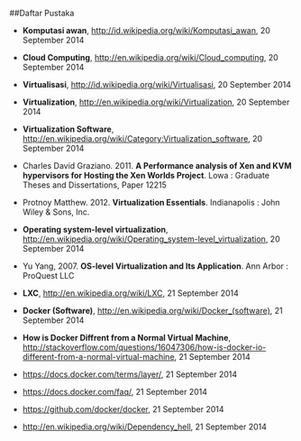 ##Daftar Pustaka

- **Komputasi awan**, http://id.wikipedia.org/wiki/Komputasi_awan, 20 September 2014
 
- **Cloud Computing**, http://en.wikipedia.org/wiki/Cloud_computing, 20 September 2014

- **Virtualisasi**, http://id.wikipedia.org/wiki/Virtualisasi, 20 September 2014

- **Virtualization**, http://en.wikipedia.org/wiki/Virtualization, 20 September 2014

- **Virtualization Software**, http://en.wikipedia.org/wiki/Category:Virtualization_software, 20 September 2014

- Charles David Graziano. 2011. **A Performance analysis of Xen and KVM hypervisors for Hosting the Xen Worlds Project**. Lowa : Graduate Theses and Dissertations, Paper 12215

- Protnoy Matthew. 2012. **Virtualization Essentials**. Indianapolis : John Wiley & Sons, Inc.

- **Operating system-level virtualization**, http://en.wikipedia.org/wiki/Operating_system-level_virtualization, 20 September 2014

- Yu Yang, 2007. **OS-level Virtualization and Its Application**. Ann Arbor : ProQuest LLC

- **LXC**, http://en.wikipedia.org/wiki/LXC, 21 September 2014

- **Docker (Software)**, http://en.wikipedia.org/wiki/Docker_(software), 21 September 2014

- **How is Docker Diffrent from a Normal Virtual Machine**, http://stackoverflow.com/questions/16047306/how-is-docker-io-different-from-a-normal-virtual-machine, 21 September 2014

- https://docs.docker.com/terms/layer/, 21 September 2014

- https://docs.docker.com/faq/, 21 September 2014

- https://github.com/docker/docker, 21 September 2014

- http://en.wikipedia.org/wiki/Dependency_hell, 21 September 2014